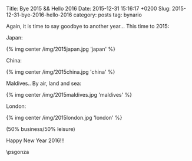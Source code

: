 Title: Bye 2015 && Hello 2016
Date: 2015-12-31 15:16:17 +0200
Slug: 2015-12-31-bye-2016-hello-2016
category: posts
tag: bynario

Again, it is time to say goodbye to another year... This time to 2015:
 
Japan:

{% img center /img/2015japan.jpg  'japan' %}

China:

{% img center /img/2015china.jpg  'china' %}

Maldives.. By air, land and sea:

{% img center /img/2015maldives.jpg  'maldives' %}

London:

{% img center /img/2015london.jpg  'london' %}

(50% business/50% leisure)

Happy New Year 2016!!! 

\\psgonza
